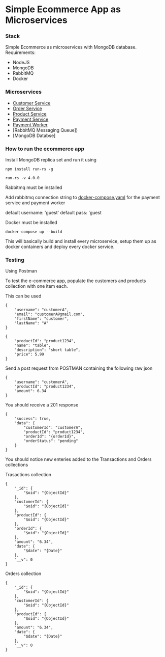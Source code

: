# Simple Ecommerce App as Microservices

### Stack
Simple Ecommerce as microservices with MongoDB database.
Requirements:
- NodeJS
- MongoDB
- RabbitMQ
- Docker

### Microservices

- [Customer Service](./customer_service)
- [Order Service](./order_service)
- [Product Service](./product_service)
- [Payment Service](./payment_service)
- [Payment Worker](./payment_worker)
- [RabbitMQ Messaging Queue])
- [MongoDB Databse]

### How to run the ecommerce app


Install MongoDB replica set and run it using

```
npm install run-rs -g 
```
```
run-rs -v 4.0.0
```


Rabbitmq must be installed

Add rabbitmq connection string to [docker-compose.yaml](./docker-compose.yaml) for the payment service and payment worker

default username: 'guest'
default pass: 'guest


Docker must be installed

```
docker-compose up --build
```

This will basically build and install every microservice, setup them up as docker containers and deploy every docker service.


### Testing

Using Postman

To test the e-commerce app, populate the customers and products collection with one item each.

This can be used

```
{
    "username": "customerA",
    "email": "customerA@gmail.com",
    "firstName": "customer",
    "lastName": "A"
}
```

```
{
    "productId": "product1234",
    "name": "table",
    "description": "short table",
    "price": 5.99
}
```

Send a post request from POSTMAN containing the following raw json
```
{
    "username": "customerA",
    "productId": "product1234",
    "amount": 6.34
}
```

You should receive a 201 response
```
{
    "success": true,
    "data": {
        "customerId": "customerA",
        "productId": "product1234",
        "orderId": "{orderId}",
        "orderStatus": "pending"
    }
}
```

You should notice new enteries added to the Transactions and Orders collections

Trasactions collection
```
{
    "_id": {
        "$oid": "{ObjectId}"
    },
    "customerId": {
        "$oid": "{ObjectId}"
    },
    "productId": {
        "$oid": "{ObjectId}"
    },
    "orderId": {
        "$oid": "{ObjectId}"
    },
    "amount": "6.34",
    "date": {
        "$date": "{Date}"
    },
    "__v": 0
}
```

Orders collection
```
{
    "_id": {
        "$oid": "{ObjectId}"
    },
    "customerId": {
        "$oid": "{ObjectId}"
    },
    "productId": {
        "$oid": "{ObjectId}"
    },
    "amount": "6.34",
    "date": {
        "$date": "{Date}"
    },
    "__v": 0
}
```



